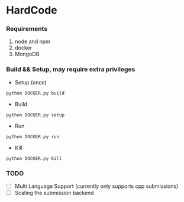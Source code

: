 # HardCode

### Requirements
1. node and npm
2. docker
3. MongoDB

### Build && Setup, may require extra privileges
* Setup (once)
```
python DOCKER.py build
```
* Build
```
python DOCKER.py setup
```
* Run
```
python DOCKER.py run
```
* Kill
```
python DOCKER.py kill
```

### TODO
- [ ] Multi Language Support (currently only supports cpp submissions)
- [ ] Scaling the submission backend
